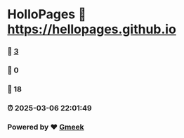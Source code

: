 # HolloPages :link: https://hellopages.github.io 
### :page_facing_up: [3](https://hellopages.github.io/tag.html) 
### :speech_balloon: 0 
### :hibiscus: 18 
### :alarm_clock: 2025-03-06 22:01:49 
### Powered by :heart: [Gmeek](https://github.com/Meekdai/Gmeek)
